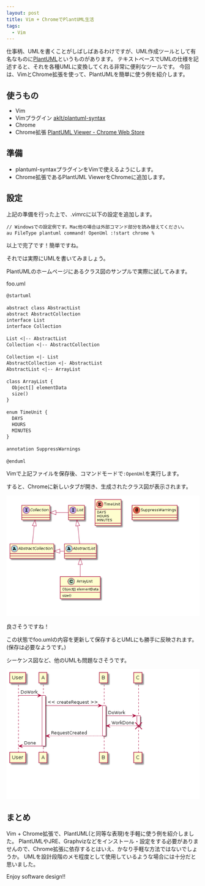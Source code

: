 ```yaml
---
layout: post
title: Vim + ChromeでPlantUML生活
tags:
  - Vim
---
```


仕事柄、UMLを書くことがしばしばあるわけですが、UML作成ツールとして有名なものに[PlantUML](http://plantuml.com/)というものがあります。
テキストベースでUMLの仕様を記述すると、それを各種UMLに変換してくれる非常に便利なツールです。
今回は、VimとChrome拡張を使って、PlantUMLを簡単に使う例を紹介します。

<!--more-->

## 使うもの

 * Vim
 * Vimプラグイン [aklt/plantuml-syntax](https://github.com/aklt/plantuml-syntax)
 * Chrome
 * Chrome拡張 [PlantUML Viewer - Chrome Web Store](https://chrome.google.com/webstore/detail/plantuml-viewer/legbfeljfbjgfifnkmpoajgpgejojooj)

## 準備

 * plantuml-syntaxプラグインをVimで使えるようにします。
 * Chrome拡張であるPlantUML ViewerをChromeに追加します。

## 設定

上記の準備を行った上で、.vimrcに以下の設定を追加します。

```
// Windowsでの設定例です。Mac他の場合は外部コマンド部分を読み替えてください。
au FileType plantuml command! OpenUml :!start chrome %
```

以上で完了です！簡単ですね。

それでは実際にUMLを書いてみましょう。

PlantUMLのホームページにあるクラス図のサンプルで実際に試してみます。

foo.uml

```
@startuml

abstract class AbstractList
abstract AbstractCollection
interface List
interface Collection

List <|-- AbstractList
Collection <|-- AbstractCollection

Collection <|- List
AbstractCollection <|- AbstractList
AbstractList <|-- ArrayList

class ArrayList {
  Object[] elementData
  size()
}

enum TimeUnit {
  DAYS
  HOURS
  MINUTES
}

annotation SuppressWarnings

@enduml
```

Vimで上記ファイルを保存後、コマンドモードで`:OpenUml`を実行します。

すると、Chromeに新しいタブが開き、生成されたクラス図が表示されます。

![](/assets/img/class.png)

良さそうですね！

この状態でfoo.umlの内容を更新して保存するとUMLにも勝手に反映されます。(保存は必要なようです。)

シーケンス図など、他のUMLも問題なさそうです。

![](/assets/img/sequence.png)

## まとめ

Vim + Chrome拡張で、PlantUML(と同等な表現)を手軽に使う例を紹介しました。
PlantUMLやJRE、Graphvizなどをインストール・設定をする必要がありませんので、Chrome拡張に依存するとはいえ、かなり手軽な方法ではないでしょうか。
UMLを設計段階のメモ程度として使用しているような場合には十分だと思いました。

Enjoy software design!!

